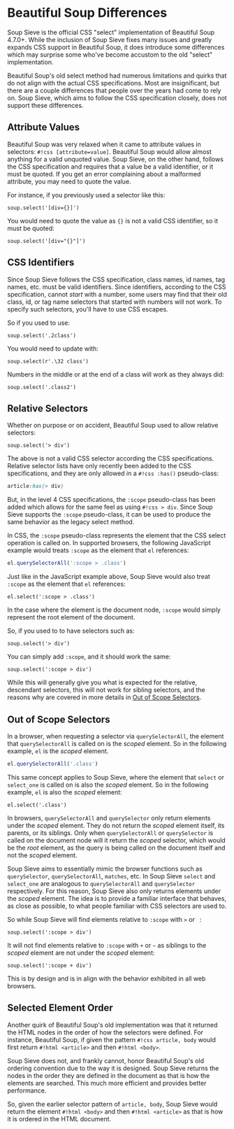 # Beautiful Soup Differences

Soup Sieve is the official CSS "select" implementation of Beautiful Soup 4.7.0+. While the inclusion of Soup Sieve fixes
many issues and greatly expands CSS support in Beautiful Soup, it does introduce some differences which may surprise
some who've become accustom to the old "select" implementation.

Beautiful Soup's old select method had numerous limitations and quirks that do not align with the actual CSS
specifications. Most are insignificant, but there are a couple differences that people over the years had come to rely
on. Soup Sieve, which aims to follow the CSS specification closely, does not support these differences.

## Attribute Values

Beautiful Soup was very relaxed when it came to attribute values in selectors: `#!css [attribute=value]`. Beautiful
Soup would allow almost anything for a valid unquoted value. Soup Sieve, on the other hand, follows the CSS
specification and requires that a value be a valid identifier, or it must be quoted. If you get an error complaining
about a malformed attribute, you may need to quote the value.

For instance, if you previously used a selector like this:

```py3
soup.select('[div={}]')
```

You would need to quote the value as `{}` is not a valid CSS identifier, so it must be quoted:

```py3
soup.select('[div="{}"]')
```

## CSS Identifiers

Since Soup Sieve follows the CSS specification, class names, id names, tag names, etc. must be valid identifiers. Since
identifiers, according to the CSS specification, cannot *start* with a number, some users may find that their old class,
id, or tag name selectors that started with numbers will not work. To specify such selectors, you'll have to use CSS
escapes.

So if you used to use:

```py3
soup.select('.2class')
```

You would need to update with:

```py3
soup.select(r'.\32 class')
```

Numbers in the middle or at the end of a class will work as they always did:

```py3
soup.select('.class2')
```

## Relative Selectors

Whether on purpose or on accident, Beautiful Soup used to allow relative selectors:

```py3
soup.select('> div')
```

The above is not a valid CSS selector according the CSS specifications. Relative selector lists have only recently been
added to the CSS specifications, and they are only allowed in a `#!css :has()` pseudo-class:

```css
article:has(> div)
```

But, in the level 4 CSS specifications, the `:scope` pseudo-class has been added which allows for the same feel as using
`#!css > div`. Since Soup Sieve supports the `:scope` pseudo-class, it can be used to produce the same behavior as the
legacy select method.

In CSS, the `:scope` pseudo-class represents the element that the CSS select operation is called on. In supported
browsers, the following JavaScript example would treats `:scope` as the element that `el` references:

```js
el.querySelectorAll(':scope > .class')
```

Just like in the JavaScript example above, Soup Sieve would also treat `:scope` as the element that `el` references:

```py3
el.select(':scope > .class')
```

In the case where the element is the document node, `:scope` would simply represent the root element of the document.

So, if you used to to have selectors such as:

```py3
soup.select('> div')
```

You can simply add `:scope`, and it should work the same:

```py3
soup.select(':scope > div')
```

While this will generally give you what is expected for the relative, descendant selectors, this will not work for
sibling selectors, and the reasons why are covered in more details in [Out of Scope Selectors](#out-of-scope-selectors).

## Out of Scope Selectors

In a browser, when requesting a selector via `querySelectorAll`, the element that `querySelectorAll` is called on is
the *scoped* element. So in the following example, `el` is the *scoped* element.

```js
el.querySelectorAll('.class')
```

This same concept applies to Soup Sieve, where the element that `select` or `select_one` is called on is also the
*scoped* element. So in the following example, `el` is also the *scoped* element:

```py3
el.select('.class')
```

In browsers, `querySelectorAll` and `querySelector` only return elements under the *scoped* element. They do not return
the *scoped* element itself, its parents, or its siblings. Only when `querySelectorAll` or `querySelector` is called on
the document node will it return the *scoped* selector, which would be the *root* element, as the query is being called
on the document itself and not the *scoped* element.

Soup Sieve aims to essentially mimic the browser functions such as `querySelector`, `querySelectorAll`, `matches`, etc.
In Soup Sieve `select` and `select_one` are analogous to `querySelectorAll` and `querySelector` respectively. For this
reason, Soup Sieve also only returns elements under the *scoped* element. The idea is to provide a familiar interface
that behaves, as close as possible, to what people familiar with CSS selectors are used to.

So while Soup Sieve will find elements relative to `:scope` with `>` or <code>&nbsp;</code>:

```py3
soup.select(':scope > div')
```

It will not find elements relative to `:scope` with `+` or `~` as siblings to the *scoped* element are not under the
*scoped* element:

```py3
soup.select(':scope + div')
```

This is by design and is in align with the behavior exhibited in all web browsers.

## Selected Element Order

Another quirk of Beautiful Soup's old implementation was that it returned the HTML nodes in the order of how the
selectors were defined. For instance, Beautiful Soup, if given the pattern `#!css article, body` would first return
`#!html <article>` and then `#!html <body>`.

Soup Sieve does not, and frankly cannot, honor Beautiful Soup's old ordering convention due to the way it is designed.
Soup Sieve returns the nodes in the order they are defined in the document as that is how the elements are searched.
This much more efficient and provides better performance.

So, given the earlier selector pattern of `article, body`, Soup Sieve would return the element `#!html <body>` and then
`#!html <article>` as that is how it is ordered in the HTML document.
